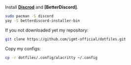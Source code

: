 Install **[Discrod](https://wiki.archlinux.org/title/Discord)** and **[BetterDiscord]**.

```bash
sudo pacman -S discord
yay -S betterdiscord-installer-bin
```

If you not downloaded yet my repository:

```bash
git clone https://github.com/igmt-official/dotfiles.git
```

Copy my configs:

```bash
cp -r dotfiles/.config/alacritty ~/.config
```
